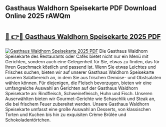 ## Gasthaus Waldhorn Speisekarte PDF Download Online 2025 rAWQm

# <h2><a href="http://gc7q48.nevu.top/?p=Gasthaus+Waldhorn+Speisekarte">🔗 👉🔴 Gasthaus Waldhorn Speisekarte 2025 PDF</a></h2>

[![Gasthaus Waldhorn Speisekarte 2025 PDF](https://i.imgur.com/dBaPXMq.png)](http://gc7q48.nevu.top/?p=Gasthaus+Waldhorn+Speisekarte)
Die Gasthaus Waldhorn Speisekarte des Restaurants oder Cafés bietet nicht nur ein Menü mit Gerichten, sondern auch eine Gelegenheit für Sie, etwas zu finden, das für Ihren Geschmack köstlich und passend ist. Wenn Sie etwas Leichtes und Frisches suchen, bieten wir auf unserer Gasthaus Waldhorn Speisekarte unseren Salatbereich an, in dem Sie aus frischen Gemüse- und Obstsalaten wählen können. Für diejenigen, die Fleisch bevorzugen, bieten wir eine umfangreiche Auswahl an Gerichten auf der Gasthaus Waldhorn Speisekarte an: Rindfleisch, Schweinefleisch, Huhn und Fisch. Unseren Auserwählten bieten wir Gourmet-Gerichte wie Schaschlik und Steak an, die bei frischem Feuer zubereitet werden. Unsere Gasthaus Waldhorn Speisekarte umfasst eine große Auswahl an Desserts, von klassischen Torten und Kuchen bis hin zu exquisiten Crème Brûlée und Schokoladentörtchen.
